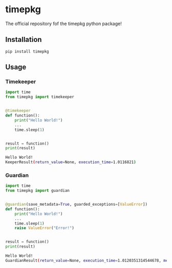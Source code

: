 # timepkg

The official repository fof the timepkg python package!


## Installation

```shell
pip install timepkg
```

## Usage

### Timekeeper

```python
import time
from timepkg import timekeeper


@timekeeper
def function():
    print("Hello World!")
    ...
    time.sleep(1)


result = function()
print(result)
```

```bash
Hello World!
KeeperResult(return_value=None, execution_time=1.0116821)
```


### Guardian

```python
import time
from timepkg import guardian


@guardian(save_metadata=True, guarded_exceptions=[ValueError])
def function():
    print("Hello World!")
    ...
    time.sleep(1)
    raise ValueError("Error!")


result = function()
print(result)
```

```bash
Hello World!
GuardianResult(return_value=None, execution_time=1.0120351314544678, metadata=GuardianMetadata(start_time=1705785487.1720371, end_time=1705785488.1840723, raised_exception=ValueError('Error!',)))
```

